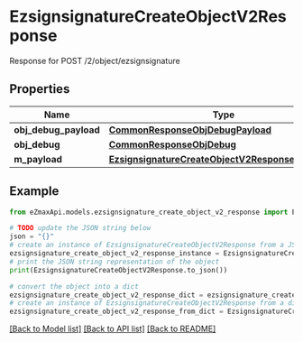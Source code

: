 # EzsignsignatureCreateObjectV2Response

Response for POST /2/object/ezsignsignature

## Properties

Name | Type | Description | Notes
------------ | ------------- | ------------- | -------------
**obj_debug_payload** | [**CommonResponseObjDebugPayload**](CommonResponseObjDebugPayload.md) |  | 
**obj_debug** | [**CommonResponseObjDebug**](CommonResponseObjDebug.md) |  | [optional] 
**m_payload** | [**EzsignsignatureCreateObjectV2ResponseMPayload**](EzsignsignatureCreateObjectV2ResponseMPayload.md) |  | 

## Example

```python
from eZmaxApi.models.ezsignsignature_create_object_v2_response import EzsignsignatureCreateObjectV2Response

# TODO update the JSON string below
json = "{}"
# create an instance of EzsignsignatureCreateObjectV2Response from a JSON string
ezsignsignature_create_object_v2_response_instance = EzsignsignatureCreateObjectV2Response.from_json(json)
# print the JSON string representation of the object
print(EzsignsignatureCreateObjectV2Response.to_json())

# convert the object into a dict
ezsignsignature_create_object_v2_response_dict = ezsignsignature_create_object_v2_response_instance.to_dict()
# create an instance of EzsignsignatureCreateObjectV2Response from a dict
ezsignsignature_create_object_v2_response_from_dict = EzsignsignatureCreateObjectV2Response.from_dict(ezsignsignature_create_object_v2_response_dict)
```
[[Back to Model list]](../README.md#documentation-for-models) [[Back to API list]](../README.md#documentation-for-api-endpoints) [[Back to README]](../README.md)


